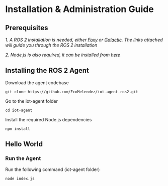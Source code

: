 # Installation & Administration Guide

## Prerequisites

*1. A ROS 2 installation is needed, either [Foxy](https://docs.ros.org/en/foxy/Installation.html) or [Galactic](https://docs.ros.org/en/galactic/Installation.html). The links attached will guide you through the ROS 2 installation*

*2. Node.js is also required, it can be installed from [here](https://nodejs.org/en/download/)*

## Installing the ROS 2 Agent

Download the agent codebase
```
git clone https://github.com/FcoMelendez/iot-agent-ros2.git
```

Go to the iot-agent folder
```
cd iot-agent
```

Install the required Node.js dependencies
```
npm install
```

## Hello World

### Run the Agent

Run the following command (iot-agent folder)
```
node index.js
``` 
